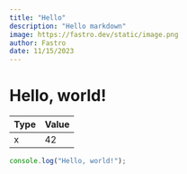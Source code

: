```yaml
---
title: "Hello"
description: "Hello markdown"
image: https://fastro.dev/static/image.png
author: Fastro
date: 11/15/2023
---
```


# Hello, world!

| Type | Value |
| ---- | ----- |
| x    | 42    |

```js
console.log("Hello, world!");
```
